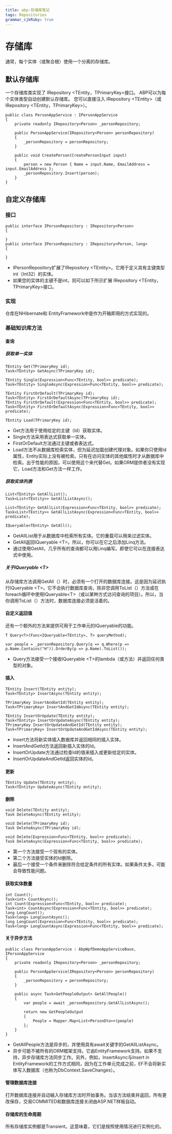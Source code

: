 ```yaml
---
title: abp-存储库笔记
tags: Repositories
grammar_cjkRuby: true
---
```


# 存储库
通常，每个实体（或聚合根）使用一个分离的存储库。
## 默认存储库
一个存储库类实现了 IRepository \<TEntity，TPrimaryKey\>接口。
ABP可以为每个实体类型自动创建默认存储库。
您可以直接注入 IRepository \<TEntity\>（或IRepository \<TEntity，TPrimaryKey\>）。
```csharp?linenums
public class PersonAppService : IPersonAppService
{
    private readonly IRepository<Person> _personRepository;

    public PersonAppService(IRepository<Person> personRepository)
    {
        _personRepository = personRepository;
    }

    public void CreatePerson(CreatePersonInput input)
    {        
        person = new Person { Name = input.Name, EmailAddress = input.EmailAddress };
        _personRepository.Insert(person);
    }
}
```
## 自定义存储库
### 接口
```csharp?linenums
public interface IPersonRepository : IRepository<Person>
{

}
public interface IPersonRepository : IRepository<Person, long>
{

}
```
* IPersonRepository扩展了IRepository \<TEntity\>。它用于定义具有主键类型int（Int32）的实体。
* 如果您的实体的主键不是int，则可以如下所示扩展 IRepository \<TEntity，TPrimaryKey\>接口。
### 实现
仓库在NHibernate和 EntityFramework中是作为开箱即用的方式实现的。
### 基础知识库方法
#### 查询
##### 获取单一实体
```csharp?linenums
TEntity Get(TPrimaryKey id);
Task<TEntity> GetAsync(TPrimaryKey id);

TEntity Single(Expression<Func<TEntity, bool>> predicate);
Task<TEntity> SingleAsync(Expression<Func<TEntity, bool>> predicate);

TEntity FirstOrDefault(TPrimaryKey id);
Task<TEntity> FirstOrDefaultAsync(TPrimaryKey id);
TEntity FirstOrDefault(Expression<Func<TEntity, bool>> predicate);
Task<TEntity> FirstOrDefaultAsync(Expression<Func<TEntity, bool>> predicate);

TEntity Load(TPrimaryKey id);
```
* Get方法用于使用给定的主键（Id）获取实体。
* Single方法采用表达式获取单一实体。
* FirstOrDefault方法通过主键或者表达式。
* Load方法不从数据库检索实体，但为延迟加载创建代理对象。如果你只使用Id属性，Entity实际上没有被检索。只有在访问实体的其他属性时才从数据库中检索。出于性能的原因，可以使用这个来代替Get。如果ORM提供者没有实现它，Load方法和Get方法一样工作。
##### 获取实体列表
```csharp?linenums
List<TEntity> GetAllList();
Task<List<TEntity>> GetAllListAsync();

List<TEntity> GetAllList(Expression<Func<TEntity, bool>> predicate);
Task<List<TEntity>> GetAllListAsync(Expression<Func<TEntity, bool>> predicate);

IQueryable<TEntity> GetAll();
```
* GetAllList用于从数据库中检索所有实体。它的重载可以用来过滤实体。
* GetAll返回IQueryable \<T\>。所以，你可以在它之后添加Linq方法。
* 通过使用GetAll，几乎所有的查询都可以用Linq编写。即使它可以在连接表达式中使用。
##### 关于IQueryable \<T\>
从存储库方法调用GetAll（）时，必须有一个打开的数据库连接。这是因为延迟执行IQueryable \<T\>。它不会执行数据库查询，除非您调用ToList（）方法或在foreach循环中使用IQueryable\<T\>（或以某种方式访问​​查询的项目）。所以，当你调用ToList（）方法时，数据库连接必须是活着的。
#### 自定义返回值
还有一个额外的方法来提供可用于工作单元的IQueryable的功能。
```csharp?linenums
T Query<T>(Func<IQueryable<TEntity>, T> queryMethod);

var people = _personRepository.Query(q => q.Where(p => p.Name.Contains("H")).OrderBy(p => p.Name).ToList());
```
* Query方法接受一个接收IQueryable \<T\>的lambda（或方法）并返回任何类型的对象。
#### 插入
```csharp?linenums
TEntity Insert(TEntity entity);
Task<TEntity> InsertAsync(TEntity entity);

TPrimaryKey InsertAndGetId(TEntity entity);
Task<TPrimaryKey> InsertAndGetIdAsync(TEntity entity);

TEntity InsertOrUpdate(TEntity entity);
Task<TEntity> InsertOrUpdateAsync(TEntity entity);
TPrimaryKey InsertOrUpdateAndGetId(TEntity entity);
Task<TPrimaryKey> InsertOrUpdateAndGetIdAsync(TEntity entity);
```
* Insert方法将新实体插入数据库并返回相同的插入实体。
* InsertAndGetId方法返回新插入实体的Id。
* InsertOrUpdate方法通过检查Id的值来插入或更新给定的实体。
* InsertOrUpdateAndGetId返回实体的Id。
#### 更新
```csharp?linenums
TEntity Update(TEntity entity);
Task<TEntity> UpdateAsync(TEntity entity);
```
#### 删除
```csharp?linenums
void Delete(TEntity entity);
Task DeleteAsync(TEntity entity);

void Delete(TPrimaryKey id);
Task DeleteAsync(TPrimaryKey id);

void Delete(Expression<Func<TEntity, bool>> predicate);
Task DeleteAsync(Expression<Func<TEntity, bool>> predicate);
```
* 第一个方法接受一个现有的实体。
* 第二个方法接受实体的Id删除。
* 最后一个接受一个条件来删除符合给定条件的所有实体。如果条件太多，可能会导致性能问题。
#### 获取实体数量
```csharp?linenums
int Count();
Task<int> CountAsync();
int Count(Expression<Func<TEntity, bool>> predicate);
Task<int> CountAsync(Expression<Func<TEntity, bool>> predicate);
long LongCount();
Task<long> LongCountAsync();
long LongCount(Expression<Func<TEntity, bool>> predicate);
Task<long> LongCountAsync(Expression<Func<TEntity, bool>> predicate);
```
#### 关于异步方法
```csharp?linenums
public class PersonAppService : AbpWpfDemoAppServiceBase, IPersonAppService
{
    private readonly IRepository<Person> _personRepository;

    public PersonAppService(IRepository<Person> personRepository)
    {
        _personRepository = personRepository;
    }

    public async Task<GetPeopleOutput> GetAllPeople()
    {
        var people = await _personRepository.GetAllListAsync();

        return new GetPeopleOutput
        {
            People = Mapper.Map<List<PersonDto>>(people)
        };
    }
}
```
* GetAllPeople方法是异步的，并使用具有await关键字的GetAllListAsync。
* 异步可能不被所有的ORM框架支持。它由EntityFramework支持。如果不支持，异步存储库方法同步工作。另外，例如，InsertAsync与Insert in EntityFramework的工作方式相同，因为在工作单元完成之前，EF不会将新实体写入数据库（也称为DbContext.SaveChanges）。
#### 管理数据库连接
打开数据库连接并自动输入存储库方法时开始事务。当该方法结束并返回，所有更改保存，交易COMMITED和数据库连接关闭由ASP.NET样板自动。
#### 存储库的生命周期
所有存储库实例都是Transient。这意味着，它们是按照使用情况进行实例化的。
